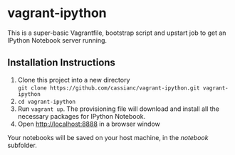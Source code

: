 # vagrant-ipython

This is a super-basic Vagrantfile, bootstrap script and upstart job to get an IPython Notebook server running.

## Installation Instructions

1. Clone this project into a new directory  
`git clone https://github.com/cassianc/vagrant-ipython.git vagrant-ipython`
1. `cd vagrant-ipython`
2. Run `vagrant up`. The provisioning file will download and install all the necessary packages for IPython Notebook.
3. Open <http://localhost:8888> in a browser window

Your notebooks will be saved on your host machine, in the _notebook_ subfolder.
